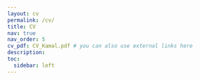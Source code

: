 ```yaml
---
layout: cv
permalink: /cv/
title: CV
nav: true
nav_order: 5
cv_pdf: CV_Kamal.pdf # you can also use external links here
description: 
toc:
  sidebar: left
---
```

